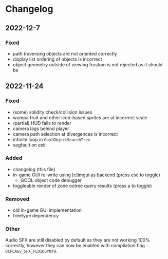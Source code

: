 # Changelog

## 2022-12-7

### Fixed

- path traversing objects are not oriented correctly
- display list ordering of objects is incorrect
- object geometry outside of viewing frustum is not rejected as it should be

## 2022-11-24

### Fixed

- (some) solidity check/collision issues
- wumpa fruit and other icon-based sprites are at incorrect scale
- (partial) HUD fails to render
- camera lags behind player
- camera path selection at divergences is incorrect
- infinite loop in `GoolObjectSearchTree`
- segfault on exit

### Added

- changelog (this file)
- in-game GUI re-write using [c]imgui as backend (press <key>esc</key> to toggle)
  - GOOL object code debugger
- toggleable render of zone octree query results (press <key>a</key> to toggle)

### Removed

- old in-game GUI implementation
- freetype dependency

### Other

Audio SFX are still disabled by default as they are not working 100% correctly, however they can now be enabled with compilation flag `-DCFLAGS_SFX_FLUIDSYNTH`.
